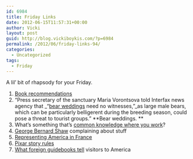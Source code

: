 ```yaml
---
id: 6984
title: Friday Links
date: 2012-06-15T11:57:31+00:00
author: Vicki
layout: post
guid: http://blog.vickiboykis.com/?p=6984
permalink: /2012/06/friday-links-94/
categories:
  - Uncategorized
tags:
  - Friday
---
```

A lil&#8217; bit of rhapsody for your Friday.



  1. <a href="http://www.avc.com/a_vc/2012/06/fun-friday-the-avc-book-club.html" target="_blank">Book recommendations</a>
  2. &#8220;Press secretary of the sanctuary Maria Vorontsova told Interfax news agency that _“<a href="http://www.rt.com/news/kamchatka-bears-geyser-valley-700/" target="_blank">bear weddings</a> need no witnesses,”_as large male bears, which can be particularly belligerent during the breeding season, could pose a threat to tourist groups.&#8221; **Bear weddings. **
  3. What&#8217;s something that&#8217;s <a href="http://www.reddit.com/r/AskReddit/comments/uvciu/whats_something_that_is_common_knowledge_at_your/" target="_blank">common knowledge where you work</a>?
  4. <a href="http://www.lettersofnote.com/2012/05/spectacle-sickened-me.html" target="_blank">George Bernard Shaw</a> complaining about stuff
  5. <a href="http://www.themorningnews.org/article/i-believe-i-speak-for-all-of-us" target="_blank">Representing America in France</a>
  6. <a href="http://www.pixartouchbook.com/blog/2011/5/15/pixar-story-rules-one-version.html" target="_blank">Pixar story rules</a>
  7. <a href="http://www.theatlantic.com/international/archive/2012/06/welcome-to-america-please-be-on-time-what-guide-books-tell-foreign-visitors-to-the-us/257993/" target="_blank">What foreign guidebooks tell</a> visitors to America